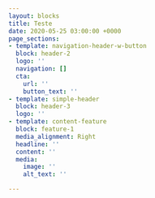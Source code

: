 ```yaml
---
layout: blocks
title: Teste
date: 2020-05-25 03:00:00 +0000
page_sections:
- template: navigation-header-w-button
  block: header-2
  logo: ''
  navigation: []
  cta:
    url: ''
    button_text: ''
- template: simple-header
  block: header-3
  logo: ''
- template: content-feature
  block: feature-1
  media_alignment: Right
  headline: ''
  content: ''
  media:
    image: ''
    alt_text: ''

---
```

